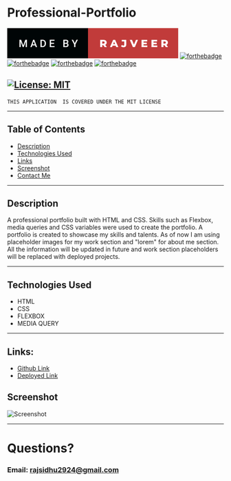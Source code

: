 # Professional-Portfolio
[![madebyraj.png](/assets/images/made-by-rajveer.svg)](https://rajveer-s.github.io/Professional-Portfolio/)
[![forthebadge](https://forthebadge.com/images/badges/powered-by-coffee.svg)](/)
[![forthebadge](https://forthebadge.com/images/badges/uses-html.svg)](/)
[![forthebadge](https://forthebadge.com/images/badges/uses-css.svg)](/)
[![forthebadge](https://forthebadge.com/images/badges/works-on-my-machine.svg)](/)

## [![License: MIT](https://img.shields.io/badge/License-MIT-yellow.svg)](https://opensource.org/licenses/MIT)
    THIS APPLICATION  IS COVERED UNDER THE MIT LICENSE
    
---

## Table of Contents
  - [Description](#description)
  - [Technologies Used](#technologies-used)
  - [Links](#links)
  - [Screenshot](#screenshot)
  - [Contact Me](#questions)

---


## Description
A professional portfolio built with HTML and CSS. Skills such as Flexbox, media queries and CSS variables were used to create the portfolio. A portfolio is created to showcase my skills and talents. As of now I am using placeholder images for my work section and "lorem" for about me section. All the information will be updated in future and work section placeholders will be replaced with deployed projects. 

---

## Technologies Used
- HTML
- CSS
- FLEXBOX
- MEDIA QUERY

---

## Links:

- [Github Link](https://github.com/rajveer-s/Professional-Portfolio)
- [Deployed Link](https://rajveer-s.github.io/Professional-Portfolio/)


## Screenshot
![Screenshot](./screenshot.png)

---


# Questions?
### Email: rajsidhu2924@gmail.com
